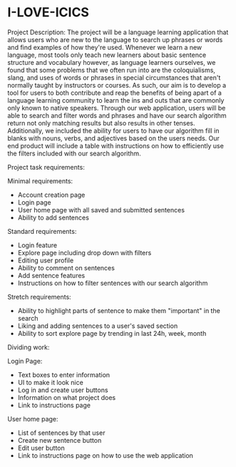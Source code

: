 # I-LOVE-ICICS

Project Description:
The project will be a language learning application that allows users who are new to the language to search up phrases or words and find examples of how they're used. Whenever we learn a new language, most tools only teach new learners about basic sentence structure and vocabulary however, as language learners ourselves, we found that some problems that we often run into are the coloquialisms, slang, and uses of words or phrases in special circumstances that aren't normally taught by instructors or courses. As such, our aim is to develop a tool for users to both contribute and reap the benefits of being apart of a language learning community to learn the ins and outs that are commonly only known to native speakers. Through our web application, users will be able to search and filter words and phrases and have our search algorithm return not only matching results but also results in other tenses. Additionally, we included the ability for users to have our algorithm fill in blanks with nouns, verbs, and adjectives based on the users needs. Our end product will include a table with instructions on how to efficiently use the filters included with our search algorithm.

Project task requirements:

Minimal requirements: 
- Account creation page  
- Login page    
- User home page with all saved and submitted sentences  
- Ability to add sentences   

Standard requirements:  
- Login feature    
- Explore page including drop down with filters 
- Editing user profile   
- Ability to comment on sentences
- Add sentence features     
- Instructions on how to filter sentences with our search algorithm  

Stretch requirements:  
- Ability to highlight parts of sentence to make them "important" in the search 
- Liking and adding sentences to a user's saved section  
- Ability to sort explore page by trending in last 24h, week, month


Dividing work:

Login Page:  
- Text boxes to enter information  
- UI to make it look nice  
- Log in and create user buttons  
- Information on what project does  
- Link to instructions page  

User home page:  
- List of sentences by that user  
- Create new sentence button  
- Edit user button  
- Link to instructions page on how to use the web application 
